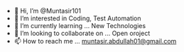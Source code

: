 - 👋 Hi, I’m @Muntasir101
- 👀 I’m interested in Coding, Test Automation
- 🌱 I’m currently learning ... New Technologies
- 💞️ I’m looking to collaborate on ... Open oroject
- 📫 How to reach me ... muntasir.abdullah01@gmail.com

<!---
Muntasir101/Muntasir101 is a ✨ special ✨ repository because its `README.md` (this file) appears on your GitHub profile.
You can click the Preview link to take a look at your changes.
--->
